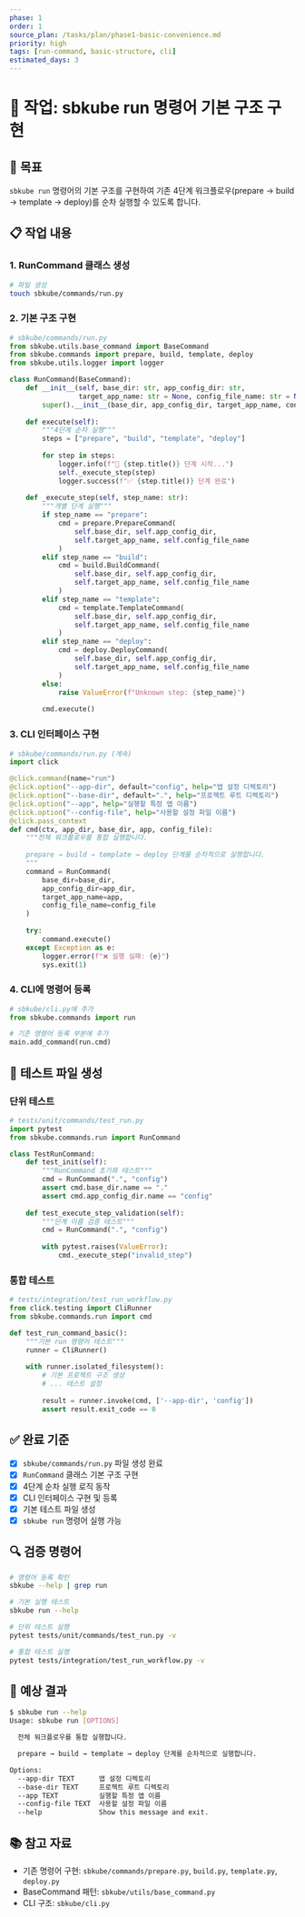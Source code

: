 ```yaml
---
phase: 1
order: 1
source_plan: /tasks/plan/phase1-basic-convenience.md
priority: high
tags: [run-command, basic-structure, cli]
estimated_days: 3
---
```


# 📌 작업: sbkube run 명령어 기본 구조 구현

## 🎯 목표
`sbkube run` 명령어의 기본 구조를 구현하여 기존 4단계 워크플로우(prepare → build → template → deploy)를 순차 실행할 수 있도록 합니다.

## 📋 작업 내용

### 1. RunCommand 클래스 생성
```bash
# 파일 생성
touch sbkube/commands/run.py
```

### 2. 기본 구조 구현
```python
# sbkube/commands/run.py
from sbkube.utils.base_command import BaseCommand
from sbkube.commands import prepare, build, template, deploy
from sbkube.utils.logger import logger

class RunCommand(BaseCommand):
    def __init__(self, base_dir: str, app_config_dir: str, 
                 target_app_name: str = None, config_file_name: str = None):
        super().__init__(base_dir, app_config_dir, target_app_name, config_file_name)
        
    def execute(self):
        """4단계 순차 실행"""
        steps = ["prepare", "build", "template", "deploy"]
        
        for step in steps:
            logger.info(f"🚀 {step.title()} 단계 시작...")
            self._execute_step(step)
            logger.success(f"✅ {step.title()} 단계 완료")
    
    def _execute_step(self, step_name: str):
        """개별 단계 실행"""
        if step_name == "prepare":
            cmd = prepare.PrepareCommand(
                self.base_dir, self.app_config_dir, 
                self.target_app_name, self.config_file_name
            )
        elif step_name == "build":
            cmd = build.BuildCommand(
                self.base_dir, self.app_config_dir,
                self.target_app_name, self.config_file_name
            )
        elif step_name == "template":
            cmd = template.TemplateCommand(
                self.base_dir, self.app_config_dir,
                self.target_app_name, self.config_file_name
            )
        elif step_name == "deploy":
            cmd = deploy.DeployCommand(
                self.base_dir, self.app_config_dir,
                self.target_app_name, self.config_file_name
            )
        else:
            raise ValueError(f"Unknown step: {step_name}")
            
        cmd.execute()
```

### 3. CLI 인터페이스 구현
```python
# sbkube/commands/run.py (계속)
import click

@click.command(name="run")
@click.option("--app-dir", default="config", help="앱 설정 디렉토리")
@click.option("--base-dir", default=".", help="프로젝트 루트 디렉토리")
@click.option("--app", help="실행할 특정 앱 이름")
@click.option("--config-file", help="사용할 설정 파일 이름")
@click.pass_context
def cmd(ctx, app_dir, base_dir, app, config_file):
    """전체 워크플로우를 통합 실행합니다.
    
    prepare → build → template → deploy 단계를 순차적으로 실행합니다.
    """
    command = RunCommand(
        base_dir=base_dir,
        app_config_dir=app_dir,
        target_app_name=app,
        config_file_name=config_file
    )
    
    try:
        command.execute()
    except Exception as e:
        logger.error(f"❌ 실행 실패: {e}")
        sys.exit(1)
```

### 4. CLI에 명령어 등록
```python
# sbkube/cli.py에 추가
from sbkube.commands import run

# 기존 명령어 등록 부분에 추가
main.add_command(run.cmd)
```

## 🧪 테스트 파일 생성

### 단위 테스트
```python
# tests/unit/commands/test_run.py
import pytest
from sbkube.commands.run import RunCommand

class TestRunCommand:
    def test_init(self):
        """RunCommand 초기화 테스트"""
        cmd = RunCommand(".", "config")
        assert cmd.base_dir.name == "."
        assert cmd.app_config_dir.name == "config"
    
    def test_execute_step_validation(self):
        """단계 이름 검증 테스트"""
        cmd = RunCommand(".", "config")
        
        with pytest.raises(ValueError):
            cmd._execute_step("invalid_step")
```

### 통합 테스트
```python
# tests/integration/test_run_workflow.py
from click.testing import CliRunner
from sbkube.commands.run import cmd

def test_run_command_basic():
    """기본 run 명령어 테스트"""
    runner = CliRunner()
    
    with runner.isolated_filesystem():
        # 기본 프로젝트 구조 생성
        # ... 테스트 설정
        
        result = runner.invoke(cmd, ['--app-dir', 'config'])
        assert result.exit_code == 0
```

## ✅ 완료 기준

- [x] `sbkube/commands/run.py` 파일 생성 완료
- [x] `RunCommand` 클래스 기본 구조 구현
- [x] 4단계 순차 실행 로직 동작
- [x] CLI 인터페이스 구현 및 등록
- [x] 기본 테스트 파일 생성
- [x] `sbkube run` 명령어 실행 가능

## 🔍 검증 명령어

```bash
# 명령어 등록 확인
sbkube --help | grep run

# 기본 실행 테스트
sbkube run --help

# 단위 테스트 실행
pytest tests/unit/commands/test_run.py -v

# 통합 테스트 실행
pytest tests/integration/test_run_workflow.py -v
```

## 📝 예상 결과

```bash
$ sbkube run --help
Usage: sbkube run [OPTIONS]

  전체 워크플로우를 통합 실행합니다.

  prepare → build → template → deploy 단계를 순차적으로 실행합니다.

Options:
  --app-dir TEXT      앱 설정 디렉토리
  --base-dir TEXT     프로젝트 루트 디렉토리
  --app TEXT          실행할 특정 앱 이름
  --config-file TEXT  사용할 설정 파일 이름
  --help              Show this message and exit.
```

## 📚 참고 자료

- 기존 명령어 구현: `sbkube/commands/prepare.py`, `build.py`, `template.py`, `deploy.py`
- BaseCommand 패턴: `sbkube/utils/base_command.py`
- CLI 구조: `sbkube/cli.py`